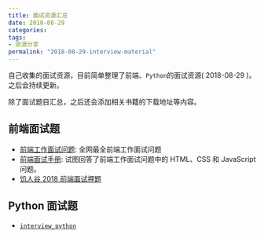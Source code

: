 ```yaml
---
title: 面试资源汇总
date: 2018-08-29
categories:
tags:
- 资源分享
permalink: "2018-08-29-interview-material"
---
```


自己收集的面试资源，目前简单整理了前端、`Python`的面试资源( 2018-08-29 )。之后会持续更新。

除了面试题目汇总，之后还会添加相关书籍的下载地址等内容。

<!-- more -->

## 前端面试题

- [前端工作面试问题](https://github.com/h5bp/Front-end-Developer-Interview-Questions/tree/master/Translations/Chinese): 全网最全前端工作面试问题
- [前端面试手册](https://github.com/yangshun/front-end-interview-handbook/blob/master/Translations/Chinese/README.md): 试图回答了前端工作面试问题中的 HTML、CSS 和 JavaScript 问题。
- [饥人谷 2018 前端面试押题](https://xiedaimala.com/courses/43bbd947-aafb-427d-8c59-0db0bdecf498#/common)

## Python 面试题

- [`interview_python`](https://github.com/taizilongxu/interview_python)